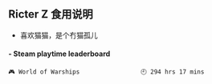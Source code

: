 ## Ricter Z 食用说明
- 喜欢猫猫，是个冇猫孤儿

<!-- steam-box start -->
#### - Steam playtime leaderboard
```text
🎮 World of Warships                 🕘 294 hrs 17 mins
```
<!-- Powered by https://github.com/YouEclipse/steam-box . -->
<!-- steam-box end -->
